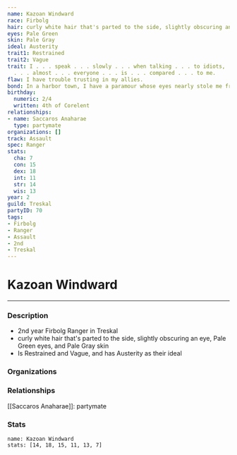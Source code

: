 ```yaml
---
name: Kazoan Windward
race: Firbolg
hair: curly white hair that's parted to the side, slightly obscuring an eye
eyes: Pale Green
skin: Pale Gray
ideal: Austerity
trait1: Restrained
trait2: Vague
trait: I . . . speak . . . slowly . . . when talking . . . to idiots, . . . which
  . . . almost . . . everyone . . . is . . . compared . . . to me.
flaw: I have trouble trusting in my allies.
bond: In a harbor town, I have a paramour whose eyes nearly stole me from the sea.
birthday:
  numeric: 2/4
  written: 4th of Corelent
relationships:
- name: Saccaros Anaharae
  type: partymate
organizations: []
track: Assault
spec: Ranger
stats:
  cha: 7
  con: 15
  dex: 18
  int: 11
  str: 14
  wis: 13
year: 2
guild: Treskal
partyID: 70
tags:
- Firbolg
- Ranger
- Assault
- 2nd
- Treskal
---
```

# Kazoan Windward
---
### Description
- 2nd year Firbolg Ranger in Treskal
- curly white hair that's parted to the side, slightly obscuring an eye, Pale Green eyes, and Pale Gray skin
- Is Restrained and Vague, and has Austerity as their ideal

### Organizations
### Relationships
[[Saccaros Anaharae]]: partymate
### Stats
```statblock
name: Kazoan Windward
stats: [14, 18, 15, 11, 13, 7]
```